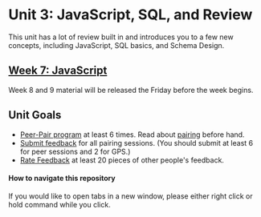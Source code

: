 # Unit 3: JavaScript, SQL, and Review

This unit has a lot of review built in and introduces you to a few new concepts, including JavaScript, SQL basics, and Schema Design.

## [Week 7: JavaScript](week-7)
Week 8 and 9 material will be released the Friday before the week begins.
<!-- ## [Week 8: SQL and Review](week-8)
## [Week 9: Review](week-9) -->

## Unit Goals
- [Peer-Pair program](https://github.com/Devbootcamp/phase-0-handbook/blob/master/peer-pairing_sessions.md) at least 6 times. Read about [pairing](https://github.com/Devbootcamp/phase-0-handbook/blob/master/pairing-in-phase-0.md) before hand.
- [Submit feedback](https://socrates.devbootcamp.com/feedback/new) for all pairing sessions. (You should submit at least 6 for peer sessions and 2 for GPS.)
- [Rate Feedback](https://socrates.devbootcamp.com/feedback) at least 20 pieces of other people's feedback.

#### How to navigate this repository
If you would like to open tabs in a new window, please either right click or hold command while you click.

